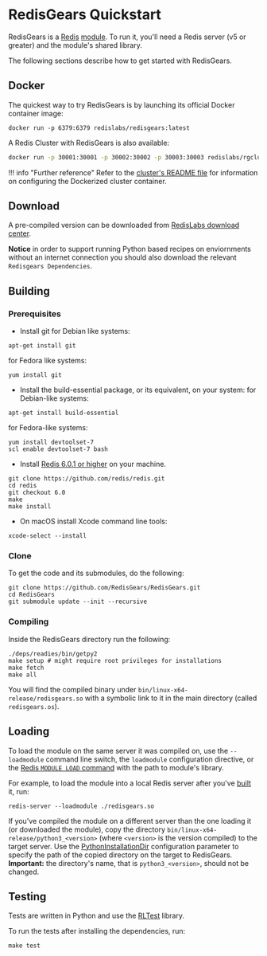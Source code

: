 # RedisGears Quickstart
RedisGears is a [Redis](glossary.md#redis) [module](glossary.md#module). To run it, you'll need a Redis server (v5 or greater) and the module's shared library.

The following sections describe how to get started with RedisGears.

## Docker
The quickest way to try RedisGears is by launching its official Docker container image:

```
docker run -p 6379:6379 redislabs/redisgears:latest
```

A Redis Cluster with RedisGears is also available:

```sh
docker run -p 30001:30001 -p 30002:30002 -p 30003:30003 redislabs/rgcluster:latest
```

!!! info "Further reference"
    Refer to the [cluster's README file](https://github.com/RedisGears/RedisGears/blob/master/recipes/cluster/README.md) for information on configuring the Dockerized cluster container.

## Download

A pre-compiled version can be downloaded from [RedisLabs download center](https://redislabs.com/download-center/modules/).

**Notice** in order to support running Python based recipes on enviornments without an internet connection you should also download the relevant `Redisgears Dependencies`.

## Building

### Prerequisites
* Install git
for Debian like systems:
```
apt-get install git
```
for Fedora like systems:
```
yum install git
```


* Install the build-essential package, or its equivalent, on your system:
for Debian-like systems:
```
apt-get install build-essential
```
for Fedora-like systems:
```
yum install devtoolset-7
scl enable devtoolset-7 bash
```

* Install [Redis 6.0.1 or higher](https://redis.io/) on your machine.

```
git clone https://github.com/redis/redis.git
cd redis
git checkout 6.0
make
make install
```

* On macOS install Xcode command line tools:

```
xcode-select --install
```

### Clone
To get the code and its submodules, do the following:
```
git clone https://github.com/RedisGears/RedisGears.git
cd RedisGears
git submodule update --init --recursive
```

### Compiling
Inside the RedisGears directory run the following:

```
./deps/readies/bin/getpy2
make setup # might require root privileges for installations
make fetch
make all
```

You will find the compiled binary under `bin/linux-x64-release/redisgears.so` with a symbolic link to it in the main directory (called `redisgears.os`).

## Loading
To load the module on the same server it was compiled on, use the `--loadmodule` command line switch, the `loadmodule` configuration directive, or the [Redis `MODULE LOAD` command](https://redis.io/commands/module-load) with the path to module's library.

For example, to load the module into a local Redis server after you've [built](#building) it, run:
```
redis-server --loadmodule ./redisgears.so
```

If you've compiled the module on a different server than the one loading it (or downloaded the module), copy the directory `bin/linux-x64-release/python3_<version>` (where `<version>` is the version compiled) to the target server. Use the [PythonInstallationDir](configuration.md#pythoninstallationdir) configuration parameter to specify the path of the copied directory on the target to RedisGears. **Important:** the directory's name, that is `python3_<version>`, should not be changed.

## Testing
Tests are written in Python and use the [RLTest](https://github.com/RedisLabsModules/RLTest) library.

To run the tests after installing the dependencies, run:

```
make test
```
